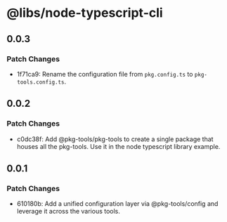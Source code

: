 # @libs/node-typescript-cli

## 0.0.3

### Patch Changes

- 1f71ca9: Rename the configuration file from `pkg.config.ts` to `pkg-tools.config.ts`.

## 0.0.2

### Patch Changes

- c0dc38f: Add @pkg-tools/pkg-tools to create a single package that houses all the pkg-tools. Use it in the node typescript library example.

## 0.0.1

### Patch Changes

- 610180b: Add a unified configuration layer via @pkg-tools/config and leverage it across the various tools.
